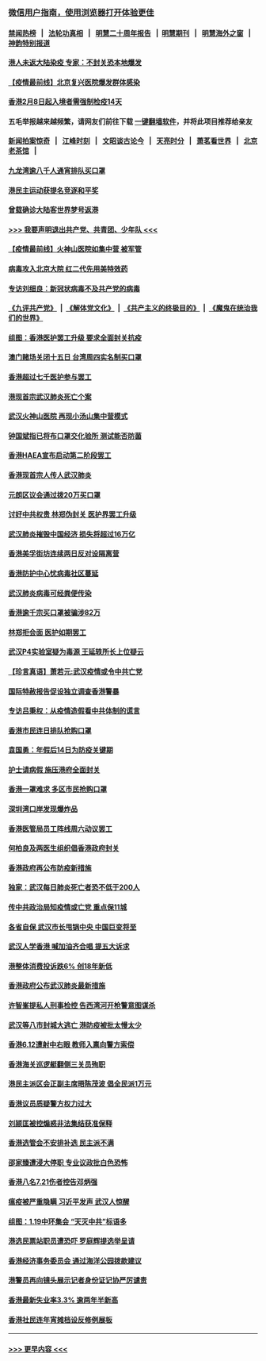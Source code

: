 ### [微信用户指南，使用浏览器打开体验更佳](https://github.com/gfw-breaker/banned-news1/blob/master/indexes/wechat-guide.md?t=0)
#### [禁闻热榜](热点新闻.md?t=0)  &nbsp;&nbsp;|&nbsp;&nbsp; [法轮功真相](https://github.com/gfw-breaker/truth/blob/master/README.md?t=0) &nbsp;&nbsp;|&nbsp;&nbsp; [明慧二十周年报告](https://github.com/gfw-breaker/mh-reports/blob/master/README.md?t=0) &nbsp;&nbsp;|&nbsp;&nbsp;[明慧期刊](https://github.com/gfw-breaker/mh-qikan) &nbsp;&nbsp;|&nbsp;&nbsp; [明慧海外之窗](https://github.com/gfw-breaker/mh-news/blob/master/README.md?t=0) &nbsp;&nbsp;|&nbsp;&nbsp; [神韵特别报道](https://github.com/gfw-breaker/mh-news/blob/master/shenyun.md?t=0)
#### [港人未返大陆染疫 专家：不封关恐本地爆发](../pages/nsc415/n11848021.md?t=02061644) 
#### [【疫情最前线】北京复兴医院爆发群体感染](../pages/nsc415/n11847626.md?t=02061644) 
#### [香港2月8日起入境者需强制检疫14天](../pages/nsc415/n11847658.md?t=02061644) 
#### 五毛举报越来越频繁，请网友们前往下载 [一键翻墙软件](https://github.com/gfw-breaker/ssr-accounts)，并将此项目推荐给亲友
#### [新闻拍案惊奇](https://github.com/gfw-breaker/banned-news1/blob/master/pages/link4.md) &nbsp;&nbsp;|&nbsp;&nbsp; [江峰时刻](https://github.com/gfw-breaker/banned-news1/blob/master/pages/link4.md) &nbsp;&nbsp;|&nbsp;&nbsp; [文昭谈古论今](https://github.com/gfw-breaker/banned-news1/blob/master/pages/link4.md) &nbsp;&nbsp;|&nbsp;&nbsp; [天亮时分](https://github.com/gfw-breaker/banned-news1/blob/master/pages/link4.md) &nbsp;&nbsp;|&nbsp;&nbsp; [萧茗看世界](https://github.com/gfw-breaker/banned-news1/blob/master/pages/link4.md) &nbsp;&nbsp;|&nbsp;&nbsp; [北京老茶馆](https://github.com/gfw-breaker/banned-news1/blob/master/pages/link4.md) &nbsp;&nbsp;|&nbsp;&nbsp; 
#### [九龙湾逾八千人通宵排队买口罩](../pages/nsc415/n11847647.md?t=02061644) 
#### [港民主运动获提名竞逐和平奖](../pages/nsc415/n11847633.md?t=02061644) 
#### [曾载确诊大陆客世界梦号返港](../pages/nsc415/n11847608.md?t=02061644) 
#### [>>> 我要声明退出共产党、共青团、少年队 <<<](https://github.com/begood0513/goodnews/blob/master/quit/letter.md) 
#### [【疫情最前线】火神山医院如集中营 被军管](../pages/nsc415/n11847524.md?t=02061644) 
#### [病毒攻入北京大院 红二代先用美特效药](../pages/nsc415/n11847427.md?t=02061644) 
#### [专访刘细良：新冠状病毒不及共产党的病毒](../pages/nsc415/n11847164.md?t=02061644) 
#### [《九评共产党》](https://github.com/begood0513/9ping.md/blob/master/README.md) &nbsp;|&nbsp; [《解体党文化》](../../../../jtdwh.md/blob/master/README.md)  &nbsp;|&nbsp; [《共产主义的终极目的》](../../../../gczydzjmd.md/blob/master/README.md) &nbsp;|&nbsp; [《魔鬼在统治我们的世界》](../../../../mgztzwmdsj.md/blob/master/README.md) 
#### [组图：香港医护罢工升级 要求全面封关抗疫](../pages/nsc415/n11844107.md?t=02061644) 
#### [澳门赌场关闭十五日 台湾周四实名制买口罩](../pages/nsc415/n11845083.md?t=02061644) 
#### [香港超过七千医护参与罢工](../pages/nsc415/n11845051.md?t=02061644) 
#### [港现首宗武汉肺炎死亡个案](../pages/nsc415/n11844998.md?t=02061644) 
#### [武汉火神山医院 再现小汤山集中营模式](../pages/nsc415/n11844763.md?t=02061644) 
#### [钟国斌指已将布口罩交化验所 测试能否防菌](../pages/nsc415/n11842783.md?t=02061644) 
#### [香港HAEA宣布启动第二阶段罢工](../pages/nsc415/n11842723.md?t=02061644) 
#### [香港现首宗人传人武汉肺炎](../pages/nsc415/n11842766.md?t=02061644) 
#### [元朗区议会通过拨20万买口罩](../pages/nsc415/n11842754.md?t=02061644) 
#### [讨好中共权贵 林郑伪封关 医护界罢工升级](../pages/nsc415/n11842359.md?t=02061644) 
#### [武汉肺炎摧毁中国经济 损失将超过16万亿](../pages/nsc415/n11839723.md?t=02061644) 
#### [香港美孚街坊连续两日反对设隔离营](../pages/nsc415/n11839962.md?t=02061644) 
#### [香港防护中心忧病毒社区蔓延](../pages/nsc415/n11839933.md?t=02061644) 
#### [武汉肺炎病毒可经粪便传染](../pages/nsc415/n11839939.md?t=02061644) 
#### [香港逾千宗买口罩被骗涉82万](../pages/nsc415/n11839914.md?t=02061644) 
#### [林郑拒会面 医护如期罢工](../pages/nsc415/n11839892.md?t=02061644) 
#### [武汉P4实验室疑为毒源 王延轶所长上位疑云](../pages/nsc415/n11835543.md?t=02061644) 
#### [【珍言真语】萧若元:武汉疫情或令中共亡党](../pages/nsc415/n11829394.md?t=02061644) 
#### [国际特赦报告促设独立调查香港警暴](../pages/nsc415/n11833845.md?t=02061644) 
#### [专访吕秉权：从疫情造假看中共体制的谎言](../pages/nsc415/n11833813.md?t=02061644) 
#### [香港市民连日排队抢购口罩](../pages/nsc415/n11833794.md?t=02061644) 
#### [袁国勇：年假后14日为防疫关键期](../pages/nsc415/n11831088.md?t=02061644) 
#### [护士请病假 施压港府全面封关](../pages/nsc415/n11831030.md?t=02061644) 
#### [香港一罩难求 多区市民抢购口罩](../pages/nsc415/n11831002.md?t=02061644) 
#### [深圳湾口岸发现爆炸品](../pages/nsc415/n11828802.md?t=02061644) 
#### [香港医管局员工阵线周六动议罢工](../pages/nsc415/n11828762.md?t=02061644) 
#### [何柏良及两医生组织倡香港政府封关](../pages/nsc415/n11828749.md?t=02061644) 
#### [香港政府再公布防疫新措施](../pages/nsc415/n11828716.md?t=02061644) 
#### [独家：武汉每日肺炎死亡者恐不低于200人](../pages/nsc415/n11828240.md?t=02061644) 
#### [传中共政治局知疫情或亡党 重点保11城](../pages/nsc415/n11828145.md?t=02061644) 
#### [各省自保 武汉市长甩锅中央 中国巨变将至](../pages/nsc415/n11828021.md?t=02061644) 
#### [武汉人学香港 喊加油齐合唱 提五大诉求](../pages/nsc415/n11827046.md?t=02061644) 
#### [港整体消费投诉跌6% 创18年新低](../pages/nsc415/n11817280.md?t=02061644) 
#### [香港政府公布武汉肺炎最新措施](../pages/nsc415/n11817152.md?t=02061644) 
#### [许智峯提私人刑事检控 告西湾河开枪警意图谋杀](../pages/nsc415/n11817132.md?t=02061644) 
#### [武汉等八市封城大逃亡 港防疫被批太慢太少](../pages/nsc415/n11817058.md?t=02061644) 
#### [香港6.12遭射中右眼 教师入禀向警方索偿](../pages/nsc415/n11814678.md?t=02061644) 
#### [香港海关巡逻艇翻侧三关员殉职](../pages/nsc415/n11814604.md?t=02061644) 
#### [港民主派区会正副主席晤陈茂波 倡全民派1万元](../pages/nsc415/n11814582.md?t=02061644) 
#### [香港议员质疑警方权力过大](../pages/nsc415/n11814560.md?t=02061644) 
#### [刘颕匡被控煽惑非法集结获准保释](../pages/nsc415/n11811727.md?t=02061644) 
#### [香港选管会不安排补选 民主派不满](../pages/nsc415/n11811691.md?t=02061644) 
#### [邵家臻遭浸大停职 专业议政批白色恐怖](../pages/nsc415/n11811670.md?t=02061644) 
#### [香港八名7.21伤者控告邓炳强](../pages/nsc415/n11811623.md?t=02061644) 
#### [瘟疫被严重隐瞒 习近平发声 武汉人惊醒](../pages/nsc415/n11811186.md?t=02061644) 
#### [组图：1.19中环集会 “天灭中共”标语多](../pages/nsc415/n11809514.md?t=02061644) 
#### [港选民票站职员遭恐吓 罗庭辉提选举呈请](../pages/nsc415/n11808914.md?t=02061644) 
#### [香港经济事务委员会 通过海洋公园拨款建议](../pages/nsc415/n11808906.md?t=02061644) 
#### [港警员再向镜头展示记者身份证记协严厉谴责](../pages/nsc415/n11808888.md?t=02061644) 
#### [香港最新失业率3.3% 逾两年半新高](../pages/nsc415/n11808887.md?t=02061644) 
#### [香港社民连年宵摊档设反修例展板](../pages/nsc415/n11808857.md?t=02061644) 

----
#### [ >>> 更早内容 <<< ](../indexes/nsc415-earlier.md)
